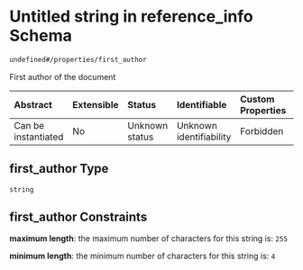 # Untitled string in reference\_info Schema

```txt
undefined#/properties/first_author
```

First author of the document

| Abstract            | Extensible | Status         | Identifiable            | Custom Properties | Additional Properties | Access Restrictions | Defined In                                                                                |
| :------------------ | :--------- | :------------- | :---------------------- | :---------------- | :-------------------- | :------------------ | :---------------------------------------------------------------------------------------- |
| Can be instantiated | No         | Unknown status | Unknown identifiability | Forbidden         | Allowed               | none                | [reference\_info.schema.json\*](../out/reference_info.schema.json "open original schema") |

## first\_author Type

`string`

## first\_author Constraints

**maximum length**: the maximum number of characters for this string is: `255`

**minimum length**: the minimum number of characters for this string is: `4`
